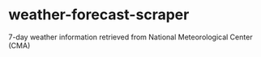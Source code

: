 # weather-forecast-scraper
7-day weather information retrieved from National Meteorological Center (CMA)
